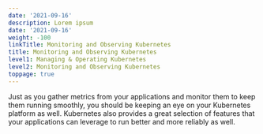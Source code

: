 ```yaml
---
date: '2021-09-16'
description: Lorem ipsum
date: '2021-09-16'
weight: -100
linkTitle: Monitoring and Observing Kubernetes
title: Monitoring and Observing Kubernetes
level1: Managing & Operating Kubernetes
level2: Monitoring and Observing Kubernetes
toppage: true
---
```


Just as you gather metrics from your applications and monitor them to keep them running smoothly, you should be keeping an eye on your Kubernetes platform as well. Kubernetes also provides a great selection of features that your applications can leverage to run better and more reliably as well.